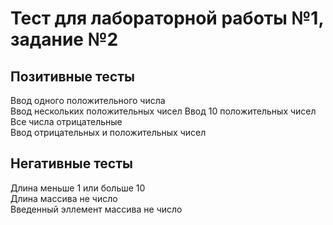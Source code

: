 #  Тест для лабораторной работы №1, задание №2

## Позитивные тесты
Ввод одного положительного числа  
Ввод нескольких положительных чисел
Ввод 10 положительных чисел  
Все числа отрицательные  
Ввод отрицательных и положительных чисел  


## Негативные тесты
Длина меньше 1 или больше 10  
Длина массива не число  
Введенный эллемент массива не число  